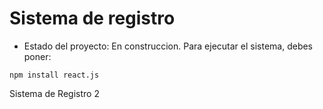 <h1>Sistema de registro</h1>

- Estado del proyecto: En construccion.
Para ejecutar el sistema, debes poner:

```npm install react.js ```

Sistema de Registro 2
